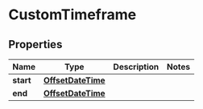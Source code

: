 # CustomTimeframe

## Properties
Name | Type | Description | Notes
------------ | ------------- | ------------- | -------------
**start** | [**OffsetDateTime**](OffsetDateTime.md) |  | 
**end** | [**OffsetDateTime**](OffsetDateTime.md) |  | 
